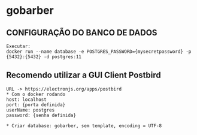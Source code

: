 # gobarber

## CONFIGURAÇÃO DO BANCO DE DADOS
```
Executar:
docker run --name database -e POSTGRES_PASSWORD={mysecretpassword} -p {5432}:{5432} -d postgres:11
```
## Recomendo utilizar a GUI Client Postbird
```
URL -> https://electronjs.org/apps/postbird
* Com o docker rodando
host: localhost
port: {porta definida}
userName: postgres
password: {senha definida}

* Criar database: gobarber, sem template, encoding = UTF-8
```